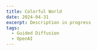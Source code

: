 ```yaml
---
title: Colorful World
date: 2024-04-31
excerpt: Description in progress
tags: 
  - Guided Diffusion
  - OpenAI
---
```

